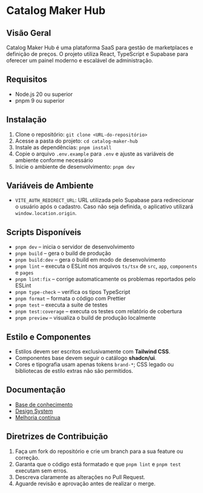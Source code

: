 # Catalog Maker Hub

## Visão Geral
Catalog Maker Hub é uma plataforma SaaS para gestão de marketplaces e definição de preços. O projeto utiliza React, TypeScript e Supabase para oferecer um painel moderno e escalável de administração.

## Requisitos
- Node.js 20 ou superior
- pnpm 9 ou superior

## Instalação
1. Clone o repositório: `git clone <URL-do-repositório>`
2. Acesse a pasta do projeto: `cd catalog-maker-hub`
3. Instale as dependências: `pnpm install`
4. Copie o arquivo `.env.example` para `.env` e ajuste as variáveis de ambiente conforme necessário
5. Inicie o ambiente de desenvolvimento: `pnpm dev`

## Variáveis de Ambiente
- `VITE_AUTH_REDIRECT_URL`: URL utilizada pelo Supabase para redirecionar o usuário após o cadastro. Caso não seja definida, o aplicativo utilizará `window.location.origin`.

## Scripts Disponíveis
- `pnpm dev` – inicia o servidor de desenvolvimento
- `pnpm build` – gera o build de produção
- `pnpm build:dev` – gera o build em modo de desenvolvimento
- `pnpm lint` – executa o ESLint nos arquivos `ts/tsx` de `src`, `app`, `components` e `pages`
- `pnpm lint:fix` – corrige automaticamente os problemas reportados pelo ESLint
- `pnpm type-check` – verifica os tipos TypeScript
- `pnpm format` – formata o código com Prettier
- `pnpm test` – executa a suite de testes
- `pnpm test:coverage` – executa os testes com relatório de cobertura
- `pnpm preview` – visualiza o build de produção localmente

## Estilo e Componentes
- Estilos devem ser escritos exclusivamente com **Tailwind CSS**.
- Componentes base devem seguir o catálogo **shadcn/ui**.
- Cores e tipografia usam apenas tokens `brand-*`; CSS legado ou bibliotecas de estilo extras não são permitidos.

## Documentação
- [Base de conhecimento](docs/CUSTOM_KNOWLEDGE.md)
- [Design System](docs/DESIGN_SYSTEM.md)
- [Melhoria contínua](docs/continuous-improvement.md)

## Diretrizes de Contribuição
1. Faça um fork do repositório e crie um branch para a sua feature ou correção.
2. Garanta que o código está formatado e que `pnpm lint` e `pnpm test` executam sem erros.
3. Descreva claramente as alterações no Pull Request.
4. Aguarde revisão e aprovação antes de realizar o merge.

